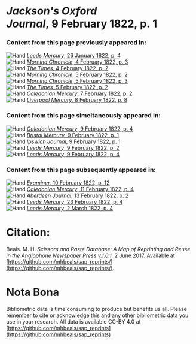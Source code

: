 # *Jackson's Oxford Journal*, 9 February 1822, p. 1  
  
### Content from this page previously appeared in:  
![Hand](http://scissorsandpaste.net/wp-content/uploads/2017/06/smallhandpointer.png) [*Leeds Mercury*, 26 January 1822, p. 4](https://mhbeals.github.io/sap_html/Leeds-Mercury/Leeds-Mercury-26-January-1822-p-4)  
![Hand](http://scissorsandpaste.net/wp-content/uploads/2017/06/smallhandpointer.png) [*Morning Chronicle*, 4 February 1822, p. 3](https://mhbeals.github.io/sap_html/Morning-Chronicle/Morning-Chronicle-4-February-1822-p-3)  
![Hand](http://scissorsandpaste.net/wp-content/uploads/2017/06/smallhandpointer.png) [*The Times*, 4 February 1822, p. 2](https://mhbeals.github.io/sap_html/The-Times/The-Times-4-February-1822-p-2)  
![Hand](http://scissorsandpaste.net/wp-content/uploads/2017/06/smallhandpointer.png) [*Morning Chronicle*, 5 February 1822, p. 2](https://mhbeals.github.io/sap_html/Morning-Chronicle/Morning-Chronicle-5-February-1822-p-2)  
![Hand](http://scissorsandpaste.net/wp-content/uploads/2017/06/smallhandpointer.png) [*Morning Chronicle*, 5 February 1822, p. 3](https://mhbeals.github.io/sap_html/Morning-Chronicle/Morning-Chronicle-5-February-1822-p-3)  
![Hand](http://scissorsandpaste.net/wp-content/uploads/2017/06/smallhandpointer.png) [*The Times*, 5 February 1822, p. 2](https://mhbeals.github.io/sap_html/The-Times/The-Times-5-February-1822-p-2)  
![Hand](http://scissorsandpaste.net/wp-content/uploads/2017/06/smallhandpointer.png) [*Caledonian Mercury*, 7 February 1822, p. 2](https://mhbeals.github.io/sap_html/Caledonian-Mercury/Caledonian-Mercury-7-February-1822-p-2)  
![Hand](http://scissorsandpaste.net/wp-content/uploads/2017/06/smallhandpointer.png) [*Liverpool Mercury*, 8 February 1822, p. 8](https://mhbeals.github.io/sap_html/Liverpool-Mercury/Liverpool-Mercury-8-February-1822-p-8)  
  
### Content from this page simeltaneously appeared in:  
![Hand](http://scissorsandpaste.net/wp-content/uploads/2017/06/smallhandpointer.png) [*Caledonian Mercury*, 9 February 1822, p. 4](https://mhbeals.github.io/sap_html/Caledonian-Mercury/Caledonian-Mercury-9-February-1822-p-4)  
![Hand](http://scissorsandpaste.net/wp-content/uploads/2017/06/smallhandpointer.png) [*Bristol Mercury*, 9 February 1822, p. 1](https://mhbeals.github.io/sap_html/Bristol-Mercury/Bristol-Mercury-9-February-1822-p-1)  
![Hand](http://scissorsandpaste.net/wp-content/uploads/2017/06/smallhandpointer.png) [*Ipswich Journal*, 9 February 1822, p. 1](https://mhbeals.github.io/sap_html/Ipswich-Journal/Ipswich-Journal-9-February-1822-p-1)  
![Hand](http://scissorsandpaste.net/wp-content/uploads/2017/06/smallhandpointer.png) [*Leeds Mercury*, 9 February 1822, p. 2](https://mhbeals.github.io/sap_html/Leeds-Mercury/Leeds-Mercury-9-February-1822-p-2)  
![Hand](http://scissorsandpaste.net/wp-content/uploads/2017/06/smallhandpointer.png) [*Leeds Mercury*, 9 February 1822, p. 4](https://mhbeals.github.io/sap_html/Leeds-Mercury/Leeds-Mercury-9-February-1822-p-4)  
  
### Content from this page subsequently appeared in:  
![Hand](http://scissorsandpaste.net/wp-content/uploads/2017/06/smallhandpointer.png) [*Examiner*, 10 February 1822, p. 12](https://mhbeals.github.io/sap_html/Examiner/Examiner-10-February-1822-p-12)  
![Hand](http://scissorsandpaste.net/wp-content/uploads/2017/06/smallhandpointer.png) [*Caledonian Mercury*, 11 February 1822, p. 4](https://mhbeals.github.io/sap_html/Caledonian-Mercury/Caledonian-Mercury-11-February-1822-p-4)  
![Hand](http://scissorsandpaste.net/wp-content/uploads/2017/06/smallhandpointer.png) [*Aberdeen Journal*, 13 February 1822, p. 2](https://mhbeals.github.io/sap_html/Aberdeen-Journal/Aberdeen-Journal-13-February-1822-p-2)  
![Hand](http://scissorsandpaste.net/wp-content/uploads/2017/06/smallhandpointer.png) [*Leeds Mercury*, 23 February 1822, p. 4](https://mhbeals.github.io/sap_html/Leeds-Mercury/Leeds-Mercury-23-February-1822-p-4)  
![Hand](http://scissorsandpaste.net/wp-content/uploads/2017/06/smallhandpointer.png) [*Leeds Mercury*, 2 March 1822, p. 4](https://mhbeals.github.io/sap_html/Leeds-Mercury/Leeds-Mercury-2-March-1822-p-4)  


# Citation: 

Beals. M. H. *Scissors and Paste Database: A Map of Reprinting and Reuse in the Anglophone Newspaper Press v.1.0.1.* 2 June 2017. Available at [https://github.com/mhbeals/sap_reprints/](https://github.com/mhbeals/sap_reprints/). 

# Nota Bona

Bibliometric data is time consuming to produce but benefits us all. Please remember to cite or acknowledge this and any other bibliometric data you use in your research. All data is available CC-BY 4.0 at [https://github.com/mhbeals/sap_reprints](https://github.com/mhbeals/sap_reprints)